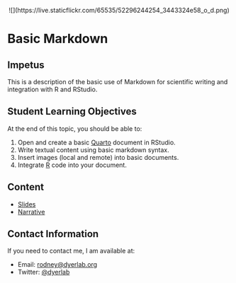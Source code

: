 <p align="center">
![](https://live.staticflickr.com/65535/52296244254_3443324e58_o_d.png)
</p>

# Basic Markdown



## Impetus

This is a description of the basic use of Markdown for scientific writing and integration with R and RStudio.

## Student Learning Objectives

At the end of this topic, you should be able to:

1. Open and create a basic [Quarto](https://quarto.org) document in RStudio.
1. Write textual content using basic markdown syntax.
1. Insert images (local and remote) into basic documents.
1. Integrate [R](https://cran.r-project.org) code into your document.

## Content
- [Slides](https://dyerlabteaching.github.io/Markdown/slides.html)
- [Narrative](https://dyerlabteaching.github.io/Markdown/narrative.html)

## Contact Information
If you need to contact me, I am available at:  
- Email: [rodney@dyerlab.org](mailto:rodney@dyerlab.org)  
- Twitter: [@dyerlab](https://twitter.com/dyerlab)  


